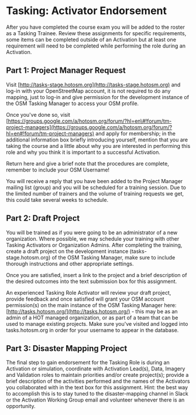 # Tasking: Activator Endorsement

After you have completed the course exam you will be added to the roster as a Tasking Trainee. Review these assignments for specific requirements, some items can be completed outside of an Activation but at least one requirement will need to be completed while performing the role during an Activation.

## Part 1: Project Manager Request

Visit [http://tasks-stage.hotosm.org](http://tasks-stage.hotosm.org) and log-in with your OpenStreetMap account, it is not required to do any mapping, just to log-in and give permission for the development instance of the OSM Tasking Manager to access your OSM profile.

Once you've done so, visit [https://groups.google.com/a/hotosm.org/forum/?hl=en\#!forum/tm-project-managers](https://groups.google.com/a/hotosm.org/forum/?hl=en#!forum/tm-project-managers) and apply for membership; in the additional information box briefly introducing yourself, mention that you are taking the course and a little about why you are interested in performing this role and why you think it is important to a successful Activation.

Return here and give a brief note that the procedures are complete, remember to include your OSM Username!

You will receive a reply that you have been added to the Project Manager mailing list \(group\) and you will be scheduled for a training session. Due to the limited number of trainers and the volume of training requests we get, this could take several weeks to schedule.

## Part 2: Draft Project

You will be trained as if you were going to be an administrator of a new organization. Where possible, we may schedule your training with other Tasking Activators or Organization Admins. After completing the training, create a draft project on the development instance (tasks-stage.hotosm.org) of the OSM Tasking Manager, make sure to include thorough instructions and other appropriate settings.

Once you are satisfied, insert a link to the project and a brief description of the desired outcomes into the text submission box for this assignment.

An experienced Tasking Role Activator will review your draft project, provide feedback and once satisfied will grant your OSM account permission(s) on the main instance of the OSM Tasking Manager here: [http://tasks.hotosm.org/](http://tasks.hotosm.org/) - this may be as an admin of a HOT managed organization, or as part of a team that can be used to manage existing projects. Make sure you've visited and logged into tasks.hotosm.org in order for your username to appear in the database.

## Part 3: Disaster Mapping Project

The final step to gain endorsement for the Tasking Role is during an Activation or simulation, coordinate with Activation Lead\(s\), Data, Imagery and Validation roles to maintain priorities and/or create project\(s\); provide a brief description of the activities performed and the names of the Activators you collaborated with in the text box for this assignment. Hint: the best way to accomplish this is to stay tuned to the disaster-mapping channel in Slack or the Activation Working Group email and volunteer whenever there is an opportunity.

